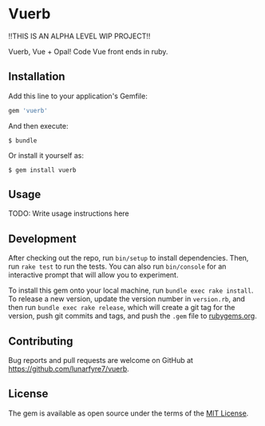 # Vuerb

!!THIS IS AN ALPHA LEVEL WIP PROJECT!!

Vuerb, Vue + Opal! 
Code Vue front ends in ruby.

## Installation

Add this line to your application's Gemfile:

```ruby
gem 'vuerb'
```

And then execute:

    $ bundle

Or install it yourself as:

    $ gem install vuerb

## Usage

TODO: Write usage instructions here

## Development

After checking out the repo, run `bin/setup` to install dependencies. Then, run `rake test` to run the tests. You can also run `bin/console` for an interactive prompt that will allow you to experiment.

To install this gem onto your local machine, run `bundle exec rake install`. To release a new version, update the version number in `version.rb`, and then run `bundle exec rake release`, which will create a git tag for the version, push git commits and tags, and push the `.gem` file to [rubygems.org](https://rubygems.org).

## Contributing

Bug reports and pull requests are welcome on GitHub at https://github.com/lunarfyre7/vuerb.

## License

The gem is available as open source under the terms of the [MIT License](https://opensource.org/licenses/MIT).
